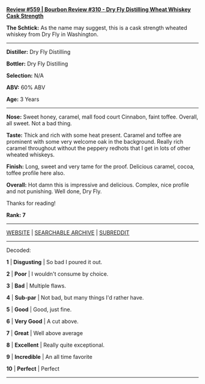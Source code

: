 
[**Review #559 | Bourbon Review #310 - Dry Fly Distilling Wheat Whiskey Cask Strength**]( https://t8ke.review/review-559-dry-fly-distilling-wheat-whiskey-cask-strength/)

**The Schtick:** As the name may suggest, this is a cask strength wheated whiskey from Dry Fly in Washington. 

-----

**Distiller:** Dry Fly Distilling

**Bottler:** Dry Fly Distilling

**Selection:** N/A

**ABV:**  60% ABV

**Age:** 3 Years 

-----

**Nose:**   Sweet honey, caramel, mall food court Cinnabon, faint toffee. Overall, all sweet. Not a bad thing.

**Taste:** Thick and rich with some heat present. Caramel and toffee are prominent with some very welcome oak in the background. Really rich caramel throughout without the peppery redhots that I get in lots of other wheated whiskeys. 

**Finish:** Long, sweet and very tame for the proof. Delicious caramel, cocoa, toffee profile here also. 

**Overall:** Hot damn this is impressive and delicious. Complex, nice profile and not punishing. Well done, Dry Fly.

Thanks for reading!

**Rank: 7**



-----

[WEBSITE](https://t8ke.review) | [SEARCHABLE ARCHIVE](https://t8ke.review/review-archive/) | [SUBREDDIT](https://reddit.com/r/t8kereviews)

-----

Decoded:

**1** | **Disgusting** | So bad I poured it out.

**2** | **Poor** | I wouldn't consume by choice.

**3** | **Bad** | Multiple flaws.

**4** | **Sub-par** | Not bad, but many things I'd rather have.

**5** | **Good** | Good, just fine.

**6** | **Very Good** | A cut above.

**7** | **Great** | Well above average

**8** | **Excellent** | Really quite exceptional.

**9** | **Incredible** | An all time favorite

**10** | **Perfect** | Perfect

----

